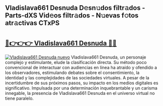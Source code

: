 ## Vladislava661 Desnuda D𝚎sn𝚞dos filtr𝚊dos - Parts-dXS Vid𝚎os filtr𝚊dos - N𝚞evas f𝚘tos atr𝚊ctivas CTxPS

# <h2><a href="http://mb48tyy.tromn.icu/?c=Vladislava661+Desnuda">🔗👉👉👉 Vladislava661 Desnuda 🔗🔗</a></h2>

[![Vladislava661 Desnuda nuevo](https://i.imgur.com/pEAQMta.gif)](http://mb48tyy.tromn.icu/?c=Vladislava661+Desnuda)
Vladislava661 Desnuda, un personaje complejo y estimulante, elude la clasificación directa. Su método poco convencional de interactuar con audiencias en línea ha atraído y ofendido a los observadores, estimulando debates sobre el consentimiento, la identidad y las complejidades de las sociedades virtuales. A pesar de la incertidumbre de sus próximos pasos, su impacto en los medios digitales es significativo. Impulsada por una determinación inquebrantable y un carisma innegable, la presencia de Vladislava661 Desnuda en el universo virtual no tiene paralelo.
